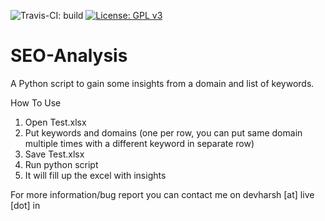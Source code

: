 ![Travis-CI: build](https://travis-ci.org/devharsh/SEO-Analysis.svg?branch=master) [![License: GPL v3](https://img.shields.io/badge/License-GPL%20v3-blue.svg)](https://www.gnu.org/licenses/gpl-3.0)

# SEO-Analysis
A Python script to gain some insights from a domain and list of keywords.

How To Use
1. Open Test.xlsx
2. Put keywords and domains (one per row, you can put same domain multiple times with a different keyword in separate row)
3. Save Test.xlsx
4. Run python script
5. It will fill up the excel with insights

For more information/bug report you can contact me on devharsh [at] live [dot] in
